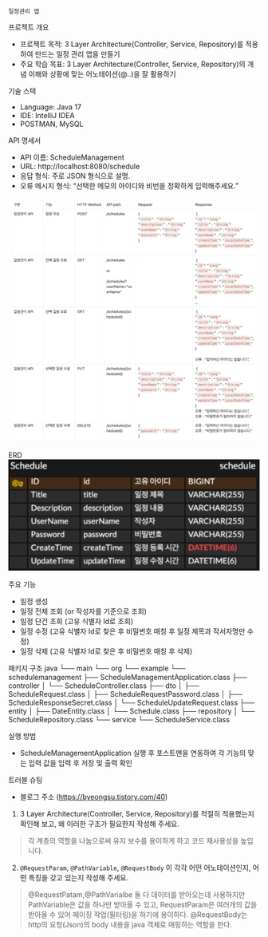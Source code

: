     일정관리 앱

프로젝트 개요
- 프로젝트 목적: 3 Layer Architecture(Controller, Service, Repository)를 적용하여 만드는 일정 관리 앱을 만들기
- 주요 학습 목표: 3 Layer Architecture(Controller, Service, Repository)의 개념 이해와 상황에 맞는 어노테이션(@..)을 잘 활용하기

기술 스택
- Language: Java 17
- IDE: IntelliJ IDEA
- POSTMAN, MySQL

API 명세서

- API 이름: ScheduleManagement
- URL: http://localhost:8080/schedule
- 응답 형식: 주로 JSON 형식으로 설명.
- 오류 메시지 형식: “선택한 메모의 아이디와 비번을 정확하게 입력해주세요.”

![img_3.png](img_3.png)

ERD
![img_2.png](img_2.png)

주요 기능
- 일정 생성
- 일정 전체 조회 (or 작성자를 기준으로 조회)
- 일정 단건 조회 (고유 식별자 Id로 조회)
- 일정 수정 (고유 식별자 Id로 찾은 후 비밀번호 매칭 후 일정 제목과 작서자명만 수정)
- 일정 삭제 (고유 식별자 Id로 찾은 후 비밀번호 매칭 후 삭제)

패키지 구조
java
    └── main
       └── org
          └── example
               └── schedulemanagement
                     ├── ScheduleManagementApplication.class
                     ├── controller
                     │   └── ScheduleController.class
                     ├── dto
                     │   ├── ScheduleRequest.class
                     │   ├── ScheduleRequestPassword.class
                     │   ├── ScheduleResponseSecret.class
                     │   └── ScheduleUpdateRequest.class
                     ├── entity
                     │   ├── DateEntity.class
                     │   └── Schedule.class
                     ├── repository
                     │   └── ScheduleRepository.class
                     └── service
                         └── ScheduleService.class

실행 방법
- ScheduleManagementApplication 실행 후 포스트맨을 연동하여 각 기능의 맞는 입력 값을 입력 후 저장 및 출력 확인

트러블 슈팅
- 블로그 주소 (https://byeongsu.tistory.com/40)


1. 3 Layer Architecture(Controller, Service, Repository)를 적절히 적용했는지 확인해 보고, 왜 이러한 구조가 필요한지 작성해 주세요.
> 각 계층의 역할을 나눔으로써 유지 보수를 용이하게 하고 코드 재사용성을 높입니다. 
2. `@RequestParam`, `@PathVariable`, `@RequestBody` 이 각각 어떤 어노테이션인지, 어떤 특징을 갖고 있는지 작성해 주세요.
> @RequestPatam,@PathVarialbe 둘 다 데이터를 받아오는데 사용하지만 PathVariable은 값을 하나만 받아올 수 있고, RequestParam은 여러개의 값을 받아올 수 있어 페이징 작업(필터링)을 하기에 용이하다.
> @RequestBody는 http의 요청(Json)의 body 내용을 java 객체로 매핑하는 역할을 한다.